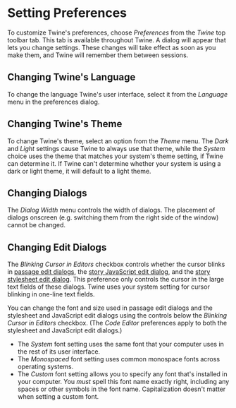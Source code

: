# Setting Preferences

To customize Twine's preferences, choose _Preferences_ from the _Twine_ top
toolbar tab. This tab is available throughout Twine. A dialog will appear that
lets you change settings. These changes will take effect as soon as you make
them, and Twine will remember them between sessions.

## Changing Twine's Language

To change the language Twine's user interface, select it from the _Language_
menu in the preferences dialog.

## Changing Twine's Theme

To change Twine's theme, select an option from the _Theme_ menu. The _Dark_ and
_Light_ settings cause Twine to always use that theme, while the _System_ choice
uses the theme that matches your system's theme setting, if Twine can determine
it. If Twine can't determine whether your system is using a dark or light theme,
it will default to a light theme.

## Changing Dialogs

The _Dialog Width_ menu controls the width of dialogs. The placement of dialogs
onscreen (e.g. switching them from the right side of the window) cannot be
changed.

## Changing Edit Dialogs

The _Blinking Cursor in Editors_ checkbox controls whether the cursor blinks in
[passage edit dialogs](../editing-stories/editing-passages.md), the [story
JavaScript edit dialog](../editing-stories/js-and-css.md), and the [story
stylesheet edit dialog](../editing-stories/js-and-css.md). This preference only
controls the cursor in the large text fields of these dialogs. Twine uses your
system setting for cursor blinking in one-line text fields.

You can change the font and size used in passage edit dialogs and the stylesheet
and JavaScript edit dialogs using the controls below the _Blinking Cursor in
Editors_ checkbox. (The _Code Editor_ preferences apply to both the stylesheet
and JavaScript edit dialogs.)

- The _System_ font setting uses the same font that your computer uses in the
  rest of its user interface.
- The _Monospaced_ font setting uses common monospace fonts across operating
  systems.
- The _Custom_ font setting allows you to specify any font that's installed in
  your computer. You _must_ spell this font name exactly right, including any
  spaces or other symbols in the font name. Capitalization doesn't matter when
  setting a custom font.
